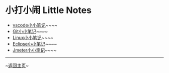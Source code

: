# 小打小闹 Little Notes 

- [vscode小小笔记](110.md)~~~~
- [Git小小笔记](./111.md)~~~~
- [Linux小小笔记](./112.md)~~~~
- [Eclipse小小笔记](./113.md)~~~~
- [Jmeter小小笔记](./114.md)~~~~


-----

 ~[返回主页](../README.md)~